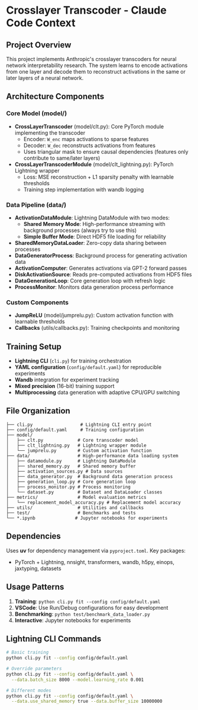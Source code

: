 # Crosslayer Transcoder - Claude Code Context

## Project Overview
This project implements Anthropic's crosslayer transcoders for neural network interpretability research. The system learns to encode activations from one layer and decode them to reconstruct activations in the same or later layers of a neural network.

## Architecture Components

### Core Model (model/)
- **CrossLayerTranscoder** (model/clt.py): Core PyTorch module implementing the transcoder
  - Encoder: `W_enc` maps activations to sparse features
  - Decoder: `W_dec` reconstructs activations from features 
  - Uses triangular mask to ensure causal dependencies (features only contribute to same/later layers)
- **CrossLayerTranscoderModule** (model/clt_lightning.py): PyTorch Lightning wrapper
  - Loss: MSE reconstruction + L1 sparsity penalty with learnable thresholds
  - Training step implementation with wandb logging

### Data Pipeline (data/)
- **ActivationDataModule**: Lightning DataModule with two modes:
  - **Shared Memory Mode**: High-performance streaming with background processes (always try to use this)
  - **Simple Buffer Mode**: Direct HDF5 file loading for reliability
- **SharedMemoryDataLoader**: Zero-copy data sharing between processes
- **DataGeneratorProcess**: Background process for generating activation data
- **ActivationComputer**: Generates activations via GPT-2 forward passes
- **DiskActivationSource**: Reads pre-computed activations from HDF5 files
- **DataGenerationLoop**: Core generation loop with refresh logic
- **ProcessMonitor**: Monitors data generation process performance

### Custom Components
- **JumpReLU** (model/jumprelu.py): Custom activation function with learnable thresholds
- **Callbacks** (utils/callbacks.py): Training checkpoints and monitoring

## Training Setup
- **Lightning CLI** (`cli.py`) for training orchestration
- **YAML configuration** (`config/default.yaml`) for reproducible experiments
- **Wandb** integration for experiment tracking
- **Mixed precision** (16-bit) training support
- **Multiprocessing** data generation with adaptive CPU/GPU switching

## File Organization
```
├── cli.py                  # Lightning CLI entry point
├── config/default.yaml     # Training configuration
├── model/
│   ├── clt.py             # Core transcoder model
│   ├── clt_lightning.py   # Lightning wrapper module
│   └── jumprelu.py        # Custom activation function
├── data/                  # High-performance data loading system
│   ├── datamodule.py      # Lightning DataModule
│   ├── shared_memory.py   # Shared memory buffer
│   ├── activation_sources.py # Data sources
│   ├── data_generator.py  # Background data generation process
│   ├── generation_loop.py # Core generation loop
│   ├── process_monitor.py # Process monitoring
│   └── dataset.py         # Dataset and DataLoader classes
├── metrics/               # Model evaluation metrics
│   └── replacement_model_accuracy.py # Replacement model accuracy
├── utils/                 # Utilities and callbacks
├── test/                  # Benchmarks and tests
└── *.ipynb               # Jupyter notebooks for experiments
```

## Dependencies
Uses **uv** for dependency management via `pyproject.toml`. Key packages:
- PyTorch + Lightning, nnsight, transformers, wandb, h5py, einops, jaxtyping, datasets

## Usage Patterns
1. **Training**: `python cli.py fit --config config/default.yaml`
2. **VSCode**: Use Run/Debug configurations for easy development
3. **Benchmarking**: `python test/benchmark_data_loader.py`
4. **Interactive**: Jupyter notebooks for experiments

## Lightning CLI Commands
```bash
# Basic training
python cli.py fit --config config/default.yaml

# Override parameters
python cli.py fit --config config/default.yaml \
  --data.batch_size 8000 --model.learning_rate 0.001

# Different modes
python cli.py fit --config config/default.yaml \
  --data.use_shared_memory true --data.buffer_size 10000000
```
